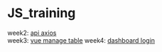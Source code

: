 # JS_training
week2: <a href="https://shooboost.github.io/JS_training_tes/week2_api_axios" target="blank"> api axios</a>
<br>
week3: <a href="https://shooboost.github.io/JS_training_tes/week3_vue_manageTable" target="blank"> vue manage table</a>
week4: <a href="https://shooboost.github.io/JS_training_tes/week4_dashboard/login" target="blank"> dashboard login</a>

